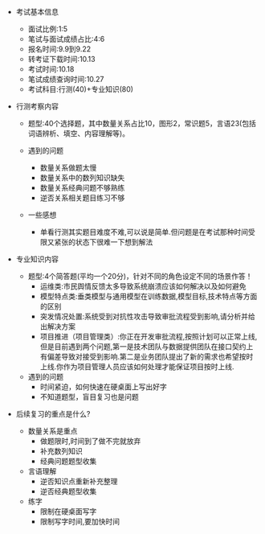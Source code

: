- 考试基本信息

  - 面试比例:1:5
  - 笔试与面试成绩占比:4:6
  - 报名时间:9.9到9.22
  - 转考证下载时间:10.13
  - 考试时间:10.18
  - 笔试成绩查询时间:10.27
  - 考试科目:行测(40)+专业知识(80)

- 行测考察内容

  - 题型:40个选择题，其中数量关系占比10，图形2，常识题5，言语23(包括词语辨析、填空、内容理解等)。
  - 遇到的问题
    - 数量关系做题太慢
    - 数量关系中的数列知识缺失
    - 数量关系经典问题不够熟练
    - 逆否关系相关题目练习不够

  - 一些感想
    - 单看行测其实题目难度不难,可以说是简单.但问题是在考试那种时间受限又紧张的状态下很难一下想到解法

- 专业知识内容

  - 题型:4个简答题(平均一个20分)，针对不同的角色设定不同的场景作答！
    - 运维类:市民舆情反馈太多导致系统崩溃应该如何解决以及如何避免
    - 模型特点类:垂类模型与通用模型在训练数据,模型目标,技术特点等方面的区别
    - 突发情况处置:系统受到对抗性攻击导致审批流程受到影响,请分析并给出解决方案
    - 项目推进（项目管理类）:你正在开发审批流程,按照计划可以正常上线,但是目前遇到两个问题,第一是技术团队与数据提供团队在接口契约上有偏差导致对接受到影响.第二是业务团队提出了新的需求也希望按时上线.你作为项目管理人员应该如何处理才能保证项目按时上线.
  - 遇到的问题
    - 时间紧迫，如何快速在硬桌面上写出好字
    - 不知道题型，盲目复习也是问题

- 后续复习的重点是什么?

  - 数量关系是重点
    - 做题限时,时间到了做不完就放弃
    - 补充数列知识
    - 经典问题题型收集
  - 言语理解
    - 逆否知识点重新补充整理
    - 逆否经典题型收集
  - 练字
    - 限制在硬桌面写字
    - 限制写字时间,要加快时间











